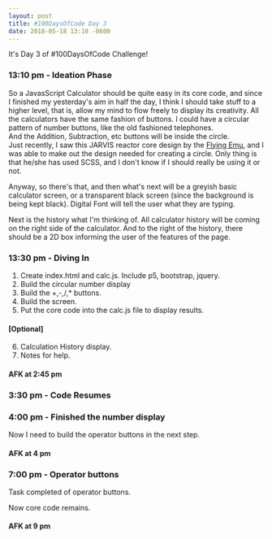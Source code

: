 ```yaml
---
layout: post
title: #100DaysOfCode Day 3
date: 2018-05-18 13:10 -0600
---
```


It's Day 3 of #100DaysOfCode Challenge!

### 13:10 pm - Ideation Phase

So a JavasScript Calculator should be quite easy in its core code, and since I finished my yesterday's aim in half the day, I think I should take stuff to a higher level, that is, allow my mind to flow freely to display its creativity. All the calculators have the same fashion of buttons. I could have a circular pattern of number buttons, like the old fashioned telephones.  
And the Addition, Subtraction, etc buttons will be inside the circle.  
Just recently, I saw this JARVIS reactor core design by the [Flying Emu](https://codepen.io/FlyingEmu/pen/dJymh), and I was able to make out the design needed for creating a circle. 
Only thing is that he/she has used SCSS, and I don't know if I should really be using it or not. 

Anyway, so there's that, and then what's next will be a greyish basic calculator screen, or a transparent black screen (since the background is being kept black). Digital Font will tell the user what they are typing. 

Next is the history what I'm thinking of. All calculator history will be coming on the right side of the calculator. And to the right of the history, there should be a 2D box informing the user of the features of the page.

### 13:30 pm - Diving In

1. Create index.html and calc.js. Include p5, bootstrap, jquery.
2. Build the circular number display
3. Build the +,-,/,* buttons.
4. Build the screen.
5. Put the core code into the calc.js file to display results.   
#### [Optional]
6. Calculation History display.
7. Notes for help.

#### AFK at 2:45 pm

### 3:30 pm - Code Resumes

### 4:00 pm - Finished the number display

Now I need to build the operator buttons in the next step.

#### AFK at 4 pm

### 7:00 pm - Operator buttons

Task completed of operator buttons.

Now core code remains.

#### AFK at 9 pm
